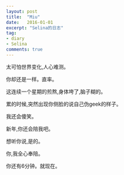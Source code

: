 ```yaml
---
layout: post
title:  "Miu"
date:   2016-01-01
excerpt: "Selina的日志"
tag:
- diary
- Selina
comments: true
---
```

太可怕世界变化,人心难测。

你却还是一样。直率。

这连续一个星期的煎熬,身体垮了,脑子糊的。

累的时候,突然出现你侧脸的说自己伪geek的样子。

我还会傻笑。

新年,你还会陪我吧。

想听你说,是的。

你,我全心奉陪。

你还有6分钟。就现在。
